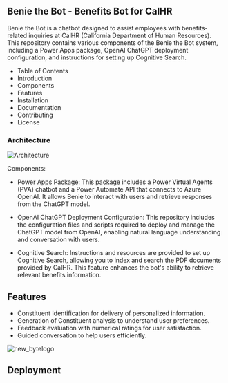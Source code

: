 ## Benie the Bot - Benefits Bot for CalHR

Benie the Bot is a chatbot designed to assist employees with benefits-related inquiries at CalHR (California Department of Human Resources). This repository contains various components of the Benie the Bot system, including a Power Apps package, OpenAI ChatGPT deployment configuration, and instructions for setting up Cognitive Search.

- Table of Contents
- Introduction
- Components
- Features
- Installation
- Documentation
- Contributing
- License

### Architecture
![Architecture](https://github.com/JoseCervantes22/CalHR-ChatBot/assets/133288667/beb83862-8278-450f-8fba-c5e1cbac3ac6)

Components:
- Power Apps Package: This package includes a Power Virtual Agents (PVA) chatbot and a Power Automate API that connects to Azure OpenAI. It allows Benie to interact with users and retrieve responses from the ChatGPT model.

- OpenAI ChatGPT Deployment Configuration: This repository includes the configuration files and scripts required to deploy and manage the ChatGPT model from OpenAI, enabling natural language understanding and conversation with users.

- Cognitive Search: Instructions and resources are provided to set up Cognitive Search, allowing you to index and search the PDF documents provided by CalHR. This feature enhances the bot's ability to retrieve relevant benefits information.

## Features
- Constituent Identification for delivery of personalized information.
- Generation of Constituent analysis to understand user preferences.
- Feedback evaluation with numerical ratings for user satisfaction.
- Guided conversation to help users efficiently.

![new_bytelogo](https://github.com/JoseCervantes22/CalHR-ChatBot/assets/133288667/816ef2ff-ef3e-4d32-84ec-18039c315567)

## Deployment
